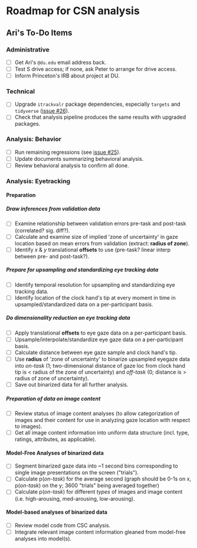 # Roadmap for CSN analysis

## Ari's To-Do Items

### Administrative

- [ ] Get Ari's `@du.edu` email address back.
- [ ] Test S drive access; if none, ask Peter to arrange for drive access.
- [ ] Inform Princeton's IRB about project at DU.

### Technical

- [ ] Upgrade `itrackvalr` package dependencies, especially `targets` and `tidyverse` ([issue #26](https://github.com/sokolhessnerlab/itrackvalr/issues/26)).
- [ ] Check that analysis pipeline produces the same results with upgraded packages.

### Analysis: Behavior

- [ ] Run remaining regressions (see [issue #25](https://github.com/sokolhessnerlab/itrackvalr/issues/25)).
- [ ] Update documents summarizing behavioral analysis.
- [ ] Review behavioral analysis to confirm all done.

### Analysis: Eyetracking

#### Preparation

##### Draw inferences from validation data
- [ ] Examine relationship between validation errors pre-task and post-task (correlated? sig. diff?).
- [ ] Calculate and examine size of implied 'zone of uncertainty' in gaze location based on mean errors from validation (extract: **radius of zone**).
- [ ] Identify _x_ & _y_ translational **offsets** to use (pre-task? linear interp between pre- and post-task?).

##### Prepare for upsampling and standardizing eye tracking data
- [ ] Identify temporal resolution for upsampling and standardizing eye tracking data.
- [ ] Identify location of the clock hand's tip at every moment in time in upsampled/standardized data on a per-participant basis.

##### Do dimensionality reduction on eye tracking data
- [ ] Apply translational **offsets** to eye gaze data on a per-participant basis.
- [ ] Upsample/interpolate/standardize eye gaze data on a per-participant basis.
- [ ] Calculate distance between eye gaze sample and clock hand's tip.
- [ ] Use **radius** of 'zone of uncertainty' to binarize upsampled eyegaze data into _on-task_ (1; two-dimensional distance of gaze loc from clock hand tip is < radius of the zone of uncertainty) and _off-task_ (0; distance is > radius of zone of uncertainty).
- [ ] Save out binarized data for all further analysis.

##### Preparation of data on image content
- [ ] Review status of image content analyses (to allow categorization of images and their content for use in analyzing gaze location with respect to images).
- [ ] Get all image content information into uniform data structure (incl. type, ratings, attributes, as applicable).

#### Model-Free Analyses of binarized data
- [ ] Segment binarized gaze data into ~1 second bins corresponding to single image presentations on the screen ("trials").
- [ ] Calculate p(_on-task_) for the average second (graph should be 0-1s on x, p(_on-task_) on the y; 3600 "trials" being averaged together)
- [ ] Calculate p(_on-task_) for different _types_ of images and image content (i.e. high-arousing, med-arousing, low-arousing).

#### Model-based analyses of binarized data
- [ ] Review model code from CSC analysis.
- [ ] Integrate relevant image content information gleaned from model-free analyses into model(s).
